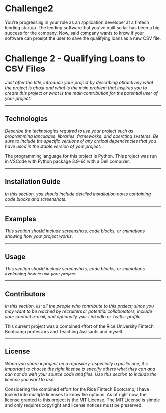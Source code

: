 # Challenge2
You’re progressing in your role as an application developer at a fintech lending startup. The lending software that you’ve built so far has been a big success for the company. Now, said company wants to know if your software can prompt the user to save the qualifying loans as a new CSV file.

# Challenge 2 - Qualifying Loans to CSV Files

*Just after the title, introduce your project by describing attractively what the project is about and what is the main problem that inspires you to create this project or what is the main contribution for the potential user of your project.*

---

## Technologies

*Describe the technologies required to use your project such as programming languages, libraries, frameworks, and operating systems. Be sure to include the specific versions of any critical dependencies that you have used in the stable version of your project.*

The programming language for this project is Python. This project was run in VSCode with Python package 3.9-64 with a Dell computer.

---

## Installation Guide

*In this section, you should include detailed installation notes containing code blocks and screenshots.*

---

## Examples

*This section should include screenshots, code blocks, or animations showing how your project works.*

---

## Usage

*This section should include screenshots, code blocks, or animations explaining how to use your project.*

---

## Contributors

*In this section, list all the people who contribute to this project; since you may want to be reached by recruiters or potential collaborators, include your contact e-mail, and optionally your LinkedIn or Twitter profile.*

This current project was a combined effort of the Rice University Fintech Bootcamp professors and Teaching Assisants and myself.

---

## License

*When you share a project on a repository, especially a public one, it's important to choose the right license to specify others what they can and can not do with your source code and files. Use this section to include the licence you want to use.*

Considering the combined effort for the Rice Fintech Bootcamp, I have looked into multiple licenses to know the options. As of right now, the license granted to this project is the MIT License. The MIT License is simple and only requires copyright and license notices must be preserved.
